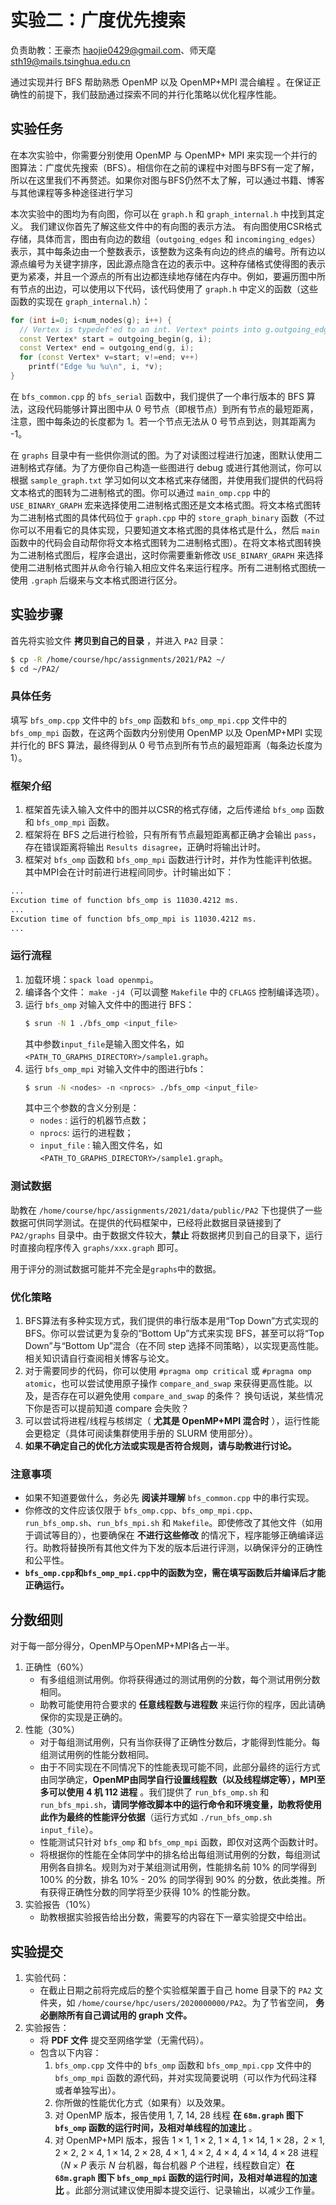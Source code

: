 # 实验二：广度优先搜索

负责助教：王豪杰 haojie0429@gmail.com、师天麾 sth19@mails.tsinghua.edu.cn

通过实现并行 BFS 帮助熟悉 OpenMP 以及 OpenMP+MPI 混合编程 。在保证正确性的前提下，我们鼓励通过探索不同的并行化策略以优化程序性能。

## 实验任务

在本次实验中，你需要分别使用 OpenMP 与 OpenMP+ MPI 来实现一个并行的图算法：广度优先搜索（BFS）。相信你在之前的课程中对图与BFS有一定了解，所以在这里我们不再赘述。如果你对图与BFS仍然不太了解，可以通过书籍、博客与其他课程等多种途径进行学习

本次实验中的图均为有向图，你可以在 `graph.h` 和 `graph_internal.h` 中找到其定义。 我们建议你首先了解这些文件中的有向图的表示方法。 有向图使用CSR格式存储，具体而言，图由有向边的数组（`outgoing_edges` 和 `incominging_edges`）表示，其中每条边由一个整数表示，该整数为这条有向边的终点的编号。所有边以源点编号为关键字排序，因此源点隐含在边的表示中。这种存储格式使得图的表示更为紧凑，并且一个源点的所有出边都连续地存储在内存中。例如，要遍历图中所有节点的出边，可以使用以下代码，该代码使用了 `graph.h` 中定义的函数（这些函数的实现在 `graph_internal.h`）：

```cpp
for (int i=0; i<num_nodes(g); i++) {
  // Vertex is typedef'ed to an int. Vertex* points into g.outgoing_edges[]
  const Vertex* start = outgoing_begin(g, i);
  const Vertex* end = outgoing_end(g, i);
  for (const Vertex* v=start; v!=end; v++)
    printf("Edge %u %u\n", i, *v);
}
```

在 `bfs_common.cpp` 的 `bfs_serial` 函数中，我们提供了一个串行版本的 BFS 算法，这段代码能够计算出图中从 0 号节点（即根节点）到所有节点的最短距离，注意，图中每条边的长度都为 1。若一个节点无法从 0 号节点到达，则其距离为 -1。

在 `graphs` 目录中有一些供你测试的图。为了对读图过程进行加速，图默认使用二进制格式存储。为了方便你自己构造一些图进行 debug 或进行其他测试，你可以根据 `sample_graph.txt` 学习如何以文本格式来存储图，并使用我们提供的代码将文本格式的图转为二进制格式的图。你可以通过 `main_omp.cpp` 中的 `USE_BINARY_GRAPH` 宏来选择使用二进制格式图还是文本格式图。将文本格式图转为二进制格式图的具体代码位于 `graph.cpp` 中的 `store_graph_binary` 函数（不过你可以不用看它的具体实现，只要知道文本格式图的具体格式是什么，然后 `main` 函数中的代码会自动帮你将文本格式图转为二进制格式图）。在将文本格式图转换为二进制格式图后，程序会退出，这时你需要重新修改 `USE_BINARY_GRAPH` 来选择使用二进制格式图并从命令行输入相应文件名来运行程序。所有二进制格式图统一使用 `.graph` 后缀来与文本格式图进行区分。

## 实验步骤

首先将实验文件 **拷贝到自己的目录** ，并进入 `PA2` 目录：

```bash
$ cp -R /home/course/hpc/assignments/2021/PA2 ~/
$ cd ~/PA2/
```

### 具体任务

填写 `bfs_omp.cpp` 文件中的 `bfs_omp` 函数和 `bfs_omp_mpi.cpp` 文件中的 `bfs_omp_mpi` 函数，在这两个函数内分别使用 OpenMP 以及 OpenMP+MPI 实现并行化的 BFS 算法，最终得到从 0 号节点到所有节点的最短距离（每条边长度为 1）。


### 框架介绍

1. 框架首先读入输入文件中的图并以CSR的格式存储，之后传递给 `bfs_omp` 函数和 `bfs_omp_mpi` 函数。
2. 框架将在 BFS 之后进行检验，只有所有节点最短距离都正确才会输出 `pass`，存在错误距离将输出 `Results disagree`，正确时将输出计时。
3. 框架对 `bfs_omp` 函数和 `bfs_omp_mpi` 函数进行计时，并作为性能评判依据。其中MPI会在计时前进行进程间同步。计时输出如下：

```bash
...
Excution time of function bfs_omp is 11030.4212 ms.
...
Excution time of function bfs_omp_mpi is 11030.4212 ms.
...
```

### 运行流程

1. 加载环境：`spack load openmpi`。
2. 编译各个文件： `make -j4`（可以调整 `Makefile` 中的 `CFLAGS` 控制编译选项）。
3. 运行 `bfs_omp` 对输入文件中的图进行 BFS：
   ```bash
   $ srun -N 1 ./bfs_omp <input_file>
   ```
   其中参数`input_file`是输入图文件名，如`<PATH_TO_GRAPHS_DIRECTORY>/sample1.graph`。
4. 运行 `bfs_omp_mpi` 对输入文件中的图进行bfs：
   ```bash
   $ srun -N <nodes> -n <nprocs> ./bfs_omp <input_file>
   ```
   其中三个参数的含义分别是：
      * `nodes` : 运行的机器节点数；
      * `nprocs`: 运行的进程数；
      * `input_file` : 输入图文件名，如`<PATH_TO_GRAPHS_DIRECTORY>/sample1.graph`。

### 测试数据

助教在 `/home/course/hpc/assignments/2021/data/public/PA2` 下也提供了一些数据可供同学测试。在提供的代码框架中，已经将此数据目录链接到了 `PA2/graphs` 目录中。由于数据文件较大，**禁止** 将数据拷贝到自己的目录下，运行时直接向程序传入 `graphs/xxx.graph` 即可。

用于评分的测试数据可能并不完全是`graphs`中的数据。

### 优化策略

1. BFS算法有多种实现方式，我们提供的串行版本是用“Top Down”方式实现的 BFS。你可以尝试更为复杂的“Bottom Up”方式来实现 BFS，甚至可以将“Top Down”与“Bottom Up”混合（在不同 step 选择不同策略），以实现更高性能。相关知识请自行查阅相关博客与论文。
2. 对于需要同步的代码，你可以使用 `#pragma omp critical` 或 `#pragma omp atomic`，也可以尝试使用原子操作 `compare_and_swap` 来获得更高性能。以及，是否存在可以避免使用 `compare_and_swap` 的条件？ 换句话说，某些情况下你是否可以提前知道 compare 会失败？
3. 可以尝试将进程/线程与核绑定（ **尤其是 OpenMP+MPI 混合时** ），运行性能会更稳定（具体可阅读集群使用手册的 SLURM 使用部分）。
4. **如果不确定自己的优化方法或实现是否符合规则，请与助教进行讨论。**

### 注意事项

* 如果不知道要做什么，务必先 **阅读并理解** `bfs_common.cpp` 中的串行实现。
* 你修改的文件应该仅限于 `bfs_omp.cpp`、`bfs_omp_mpi.cpp`、`run_bfs_omp.sh`、`run_bfs_mpi.sh` 和 `Makefile`。即使修改了其他文件（如用于调试等目的），也要确保在 **不进行这些修改** 的情况下，程序能够正确编译运行。助教将替换所有其他文件为下发的版本后进行评测，以确保评分的正确性和公平性。
* **`bfs_omp.cpp`和`bfs_omp_mpi.cpp`中的函数为空，需在填写函数后并编译后才能正确运行。**

## 分数细则

对于每一部分得分，OpenMP与OpenMP+MPI各占一半。

1. 正确性（$60 \%$）
    * 有多组组测试用例。你将获得通过的测试用例的分数，每个测试用例分数相同。
    * 助教可能使用符合要求的 **任意线程数与进程数** 来运行你的程序，因此请确保你的实现是正确的。
2. 性能（$30 \%$）
    * 对于每组测试用例，只有当你获得了正确性分数后，才能得到性能分。每组测试用例的性能分数相同。
    * 由于不同实现在不同情况下的性能表现可能不同，此部分最终的运行方式由同学确定，**OpenMP由同学自行设置线程数（以及线程绑定等），MPI至多可以使用 4 机 112 进程** 。我们提供了 `run_bfs_omp.sh` 和 `run_bfs_mpi.sh`，**请同学修改脚本中的运行命令和环境变量，助教将使用此作为最终的性能评分依据**（运行方式如 `./run_bfs_omp.sh input_file`）。
    * 性能测试只针对 `bfs_omp` 和 `bfs_omp_mpi` 函数，即仅对这两个函数计时。
    * 将根据你的性能在全体同学中的排名给出每组测试用例的分数，每组测试用例各自排名。规则为对于某组测试用例，性能排名前 $10 \%$ 的同学得到 $100 \%$ 的分数，排名 $10 \%$ - $20 \%$ 的同学得到 $90 \%$ 的分数，依此类推。所有获得正确性分数的同学将至少获得 $10 \%$ 的性能分数。
3. 实验报告（$10 \%$）
    * 助教根据实验报告给出分数，需要写的内容在下一章实验提交中给出。

## 实验提交

1. 实验代码：
    * 在截止日期之前将完成后的整个实验框架置于自己 home 目录下的 `PA2` 文件夹，如 `/home/course/hpc/users/2020000000/PA2`。为了节省空间， **务必删除所有自己调试用的 graph 文件。**
2. 实验报告：
    * 将 **PDF 文件** 提交至网络学堂（无需代码）。
    * 包含以下内容：
        1.  `bfs_omp.cpp` 文件中的 `bfs_omp` 函数和 `bfs_omp_mpi.cpp` 文件中的 `bfs_omp_mpi` 函数的源代码，并对实现简要说明（可以作为代码注释或者单独写出）。
        2. 你所做的性能优化方式（如果有）以及效果。
        3. 对 OpenMP 版本，报告使用 $1$, $7$, $14$, $28$ 线程 **在 `68m.graph` 图下 `bfs_omp` 函数的运行时间，及相对单线程的加速比** 。
        4. 对 OpenMP+MPI 版本，报告 $1\times1$, $1\times2$, $1\times4$, $1\times14$, $1\times28$，$2\times1$, $2\times2$, $2\times4$, $1\times14$, $2\times28$, $4\times1$, $4\times2$, $4\times4$, $4\times14$, $4\times28$ 进程（$N\times P$ 表示 $N$ 台机器，每台机器  $P$ 个进程，线程数自定）**在 `68m.graph` 图下 `bfs_omp_mpi` 函数的运行时间，及相对单进程的加速比** 。此部分测试建议使用脚本提交运行、记录输出，以减少工作量。

